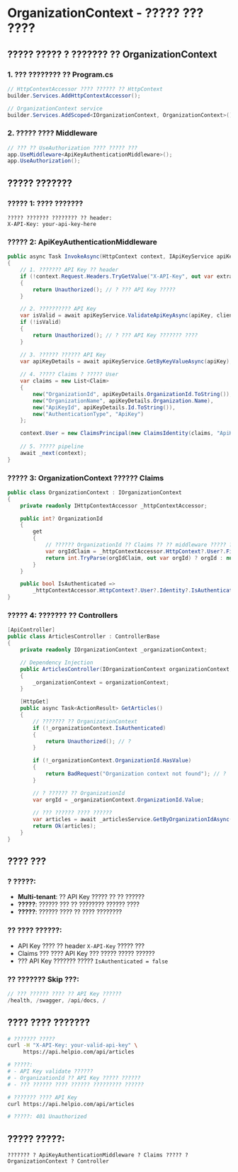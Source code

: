 # OrganizationContext - ????? ??? ????

## ????? ????? ? ??????? ?? OrganizationContext

### 1. **??? ???????? ?? Program.cs**
```csharp
// HttpContextAccessor ???? ?????? ?? HttpContext
builder.Services.AddHttpContextAccessor();

// OrganizationContext service
builder.Services.AddScoped<IOrganizationContext, OrganizationContext>();
```

### 2. **????? ???? Middleware**
```csharp
// ??? ?? UseAuthorization ???? ????? ???
app.UseMiddleware<ApiKeyAuthenticationMiddleware>();
app.UseAuthorization();
```

## ????? ???????

### ????? 1: **???? ???????**
```
????? ??????? ???????? ?? header:
X-API-Key: your-api-key-here
```

### ????? 2: **ApiKeyAuthenticationMiddleware**
```csharp
public async Task InvokeAsync(HttpContext context, IApiKeyService apiKeyService)
{
    // 1. ??????? API Key ?? header
    if (!context.Request.Headers.TryGetValue("X-API-Key", out var extractedApiKey))
    {
        return Unauthorized(); // ? ??? API Key ?????
    }

    // 2. ?????????? API Key
    var isValid = await apiKeyService.ValidateApiKeyAsync(apiKey, clientIp);
    if (!isValid)
    {
        return Unauthorized(); // ? ??? API Key ??????? ????
    }

    // 3. ?????? ?????? API Key
    var apiKeyDetails = await apiKeyService.GetByKeyValueAsync(apiKey);
    
    // 4. ????? Claims ? ????? User
    var claims = new List<Claim>
    {
        new("OrganizationId", apiKeyDetails.OrganizationId.ToString()), // ?? ???!
        new("OrganizationName", apiKeyDetails.Organization.Name),
        new("ApiKeyId", apiKeyDetails.Id.ToString()),
        new("AuthenticationType", "ApiKey")
    };

    context.User = new ClaimsPrincipal(new ClaimsIdentity(claims, "ApiKey"));
    
    // 5. ????? pipeline
    await _next(context);
}
```

### ????? 3: **OrganizationContext ?????? Claims**
```csharp
public class OrganizationContext : IOrganizationContext
{
    private readonly IHttpContextAccessor _httpContextAccessor;

    public int? OrganizationId
    {
        get
        {
            // ?????? OrganizationId ?? Claims ?? ?? middleware ????? ???
            var orgIdClaim = _httpContextAccessor.HttpContext?.User?.FindFirst("OrganizationId")?.Value;
            return int.TryParse(orgIdClaim, out var orgId) ? orgId : null;
        }
    }

    public bool IsAuthenticated =>
        _httpContextAccessor.HttpContext?.User?.Identity?.IsAuthenticated ?? false;
}
```

### ????? 4: **??????? ?? Controllers**
```csharp
[ApiController]
public class ArticlesController : ControllerBase
{
    private readonly IOrganizationContext _organizationContext;

    // Dependency Injection
    public ArticlesController(IOrganizationContext organizationContext, ...)
    {
        _organizationContext = organizationContext;
    }

    [HttpGet]
    public async Task<ActionResult> GetArticles()
    {
        // ??????? ?? OrganizationContext
        if (!_organizationContext.IsAuthenticated)
        {
            return Unauthorized(); // ?
        }

        if (!_organizationContext.OrganizationId.HasValue)
        {
            return BadRequest("Organization context not found"); // ?
        }

        // ? ?????? ?? OrganizationId
        var orgId = _organizationContext.OrganizationId.Value;
        
        // ??? ?????? ???? ??????
        var articles = await _articlesService.GetByOrganizationIdAsync(orgId);
        return Ok(articles);
    }
}
```

## ???? ???

### ? **?????:**
- **Multi-tenant**: ?? API Key ????? ?? ?? ??????
- **?????**: ?????? ??? ?? ???????? ?????? ????
- **?????**: ?????? ???? ?? ???? ????????

### ?? **???? ??????:**
- API Key ???? ?? header `X-API-Key` ????? ???
- Claims ??? ???? API Key ??? ????? ????? ??????
- ??? API Key ??????? ????? `IsAuthenticated = false`

### ?? **??????? Skip ???:**
```csharp
// ??? ?????? ???? ?? API Key ??????
/health, /swagger, /api/docs, /
```

## ???? ???? ???????

```bash
# ??????? ?????
curl -H "X-API-Key: your-valid-api-key" \
     https://api.helpio.com/api/articles

# ?????:
# - API Key validate ??????
# - OrganizationId ?? API Key ????? ??????  
# - ??? ?????? ???? ?????? ????????? ??????
```

```bash
# ??????? ???? API Key
curl https://api.helpio.com/api/articles

# ?????: 401 Unauthorized
```

## ????? ?????:
```
??????? ? ApiKeyAuthenticationMiddleware ? Claims ????? ? OrganizationContext ? Controller
```